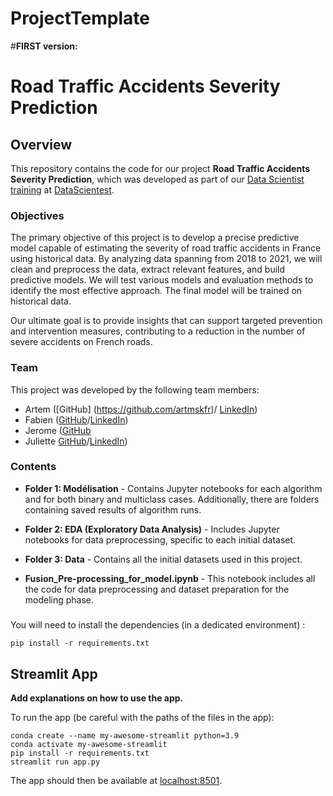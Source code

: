 # ProjectTemplate
#**FIRST version:**

######
# Road Traffic Accidents Severity Prediction

## Overview

This repository contains the code for our project **Road Traffic Accidents Severity Prediction**, which was developed as part of our [Data Scientist training](https://datascientest.com/en/data-scientist-course) at [DataScientest](https://datascientest.com/).

### Objectives

The primary objective of this project is to develop a precise predictive model capable of estimating the severity of road traffic accidents in France using historical data. By analyzing data spanning from 2018 to 2021, we will clean and preprocess the data, extract relevant features, and build predictive models. We will test various models and evaluation methods to identify the most effective approach. The final model will be trained on historical data.

Our ultimate goal is to provide insights that can support targeted prevention and intervention measures, contributing to a reduction in the number of severe accidents on French roads.

### Team

This project was developed by the following team members:

- Artem    ([GitHub] (https://github.com/artmskfr)/ [LinkedIn](http://linkedin.com/))
- Fabien   ([GitHub](https://github.com/Henri35/)/[LinkedIn](http://linkedin.com/))
- Jerome   ([GitHub](https://github.com/Jeromik/)
- Juliette [GitHub](https://github.com/JulietteB927/)/[LinkedIn](http://linkedin.com/))

### Contents

- **Folder 1: Modélisation** - Contains Jupyter notebooks for each algorithm and for both binary and multiclass cases. Additionally, there are folders containing saved results of algorithm runs.

- **Folder 2: EDA (Exploratory Data Analysis)** - Includes Jupyter notebooks for data preprocessing, specific to each initial dataset.

- **Folder 3: Data** - Contains all the initial datasets used in this project.

- **Fusion_Pre-processing_for_model.ipynb** - This notebook includes all the code for data preprocessing and dataset preparation for the modeling phase.
#####

You will need to install the dependencies (in a dedicated environment) :

```
pip install -r requirements.txt
```

## Streamlit App

**Add explanations on how to use the app.**

To run the app (be careful with the paths of the files in the app):

```shell
conda create --name my-awesome-streamlit python=3.9
conda activate my-awesome-streamlit
pip install -r requirements.txt
streamlit run app.py
```

The app should then be available at [localhost:8501](http://localhost:8501).

